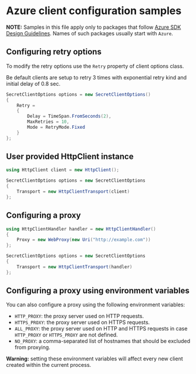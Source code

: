 # Azure client configuration samples

**NOTE:** Samples in this file apply only to packages that follow [Azure SDK Design Guidelines](https://azure.github.io/azure-sdk/dotnet_introduction.html). Names of such packages usually start with `Azure`.

## Configuring retry options

To modify the retry options use the `Retry` property of client options class.

Be default clients are setup to retry 3 times with exponential retry kind and initial delay of 0.8 sec.

```C# Snippet:RetryOptions
SecretClientOptions options = new SecretClientOptions()
{
    Retry =
    {
        Delay = TimeSpan.FromSeconds(2),
        MaxRetries = 10,
        Mode = RetryMode.Fixed
    }
};
```

## User provided HttpClient instance

```C# Snippet:SettingHttpClient
using HttpClient client = new HttpClient();

SecretClientOptions options = new SecretClientOptions
{
    Transport = new HttpClientTransport(client)
};
```

## Configuring a proxy

```C# Snippet:HttpClientProxyConfiguration
using HttpClientHandler handler = new HttpClientHandler()
{
    Proxy = new WebProxy(new Uri("http://example.com"))
};

SecretClientOptions options = new SecretClientOptions
{
    Transport = new HttpClientTransport(handler)
};
```

## Configuring a proxy using environment variables

You can also configure a proxy using the following environment variables:

* `HTTP_PROXY`: the proxy server used on HTTP requests.
* `HTTPS_PROXY`: the proxy server used on HTTPS requests.
* `ALL_PROXY`: the proxy server used on HTTP and HTTPS requests in case `HTTP_PROXY` or `HTTPS_PROXY` are not defined.
* `NO_PROXY`: a comma-separated list of hostnames that should be excluded from proxying.

**Warning:** setting these environment variables will affect every new client created within the current process.

